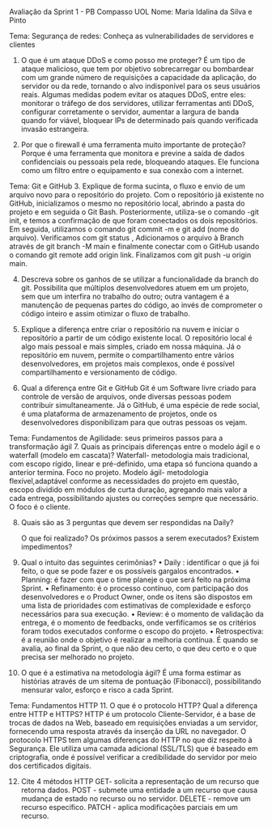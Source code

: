 Avaliação da Sprint 1 - PB Compasso UOL
Nome: Maria Idalina da Silva e Pinto


Tema: Segurança de redes: Conheça as vulnerabilidades de servidores e clientes 
1. O que é um ataque DDoS e como posso me proteger?
   É um tipo de ataque malicioso, que tem por objetivo sobrecarregar ou bombardear com um grande número de requisições a capacidade da aplicação, do servidor ou da rede, tornando o alvo indisponível para os seus usuários reais. Algumas medidas podem evitar os ataques DDoS, entre eles: monitorar o tráfego de dos servidores, utilizar ferramentas anti DDoS, configurar corretamente o servidor, aumentar a largura de banda quando for viável, bloquear IPs de determinado país quando verificada invasão estrangeira.

2. Por que o firewall é uma ferramenta muito importante de proteção?
   Porque é uma ferramenta que monitora e previne a saída de dados confidenciais ou pessoais pela rede, bloqueando ataques. Ele funciona como um filtro entre o equipamento e sua conexão com a internet.


Tema: Git e GitHub 
3. Explique de forma sucinta, o fluxo e envio de um arquivo novo para o 
repositório do projeto.
   Com o repositório já existente no GitHub, inicializamos o mesmo no repositório local, abrindo a pasta do projeto e em seguida o Git Bash. Posteriormente, utiliza-se o comando -git init, e temos a confirmação de que foram conectados os dois repositórios. Em seguida, utilizamos o comando git commit -m  e  git add (nome do arquivo). Verificamos com git status , Adicionamos o arquivo à Branch através de git branch -M main e finalmente conectar com o GitHub usando o comando git remote add origin link. Finalizamos com git push -u origin main.

4. Descreva sobre os ganhos de se utilizar a funcionalidade da branch do git.
   Possibilita que múltiplos desenvolvedores atuem em um projeto, sem que um interfira no trabalho do outro; outra vantagem é a manutenção de pequenas partes do código, ao invés de comprometer o código inteiro e assim otimizar o fluxo de trabalho.

5. Explique a diferença entre criar o repositório na nuvem e iniciar o repositório a 
partir de um código existente local.
   O repositório local é algo mais pessoal e mais simples, criado em nossa máquina. Já o repositório em nuvem, permite o compartilhamento entre vários desenvolvedores, em projetos mais complexos, onde é possível compartilhamento e versionamento de código.

6. Qual a diferença entre Git e GitHub
   Git é um Software livre criado para controle de versão de arquivos, onde diversas pessoas podem contribuir simultaneamente. Já o GitHub, é uma espécie de rede social, é uma plataforma de armazenamento de projetos, onde os desenvolvedores disponibilizam para que outras pessoas os vejam.


Tema: Fundamentos de Agilidade: seus primeiros passos para a transformação ágil 
7. Quais as principais diferenças entre o modelo ágil e o waterfall (modelo em 
   cascata)?
   Waterfall- metodologia mais tradicional, com escopo rígido, linear e pré-definido, uma etapa só funciona quando a anterior termina.  Foco no projeto.
   Modelo ágil- metodologia flexível,adaptável conforme as necessidades do projeto em questão, escopo dividido em módulos de curta duração, agregando mais valor a cada entrega, possibilitando ajustes ou correções sempre que necessário. O foco é o cliente.

8. Quais são as 3 perguntas que devem ser respondidas na Daily?

   O que foi realizado? Os próximos passos a serem executados?  Existem impedimentos?

9. Qual o intuito das seguintes cerimônias?
  • Daily : identificar o que já foi feito, o que se pode fazer e os possíveis gargalos encontrados.
  • Planning: é fazer com que o time planeje o que será feito na próxima Sprint.
  • Refinamento: é o processo contínuo, com participação dos desenvolvedores e o Product Owner, onde os itens são dispostos em uma lista de prioridades com estimativas de complexidade e esforço necessários para sua execução.
  • Review: é o momento de validação da entrega, é o momento de feedbacks, onde verfificamos se os critérios foram todos executados conforme o escopo do projeto.
  • Retrospectiva: é a reunião onde o objetivo é realizar a melhoria contínua. É quando se avalia, ao final da Sprint, o que não deu certo, o que deu certo e o que precisa ser melhorado no projeto.

10. O que é a estimativa na metodologia ágil?
    É uma forma estimar as histórias através de um sitema de pontuação (Fibonacci), possibilitando mensurar valor, esforço e risco a cada Sprint.

Tema: Fundamentos HTTP
11. O que é o protocolo HTTP? Qual a diferença entre HTTP e HTTPS?
    HTTP é um protocolo Cliente-Servidor, é a base de trocas de dados na Web, baseado em requisições enviadas a um servidor, fornecendo uma resposta através da inserção da URL no navegador.
    O protocolo HTTPS tem algumas diferenças do HTTP no que diz respeito à Segurança. Ele utiliza uma camada adicional (SSL/TLS) que é baseado em criptografia, onde é possível verificar a 
    credibilidade do servidor por meio dos certificados digitais.

12. Cite 4 métodos HTTP
    GET- solicita a representação de um recurso que retorna dados.
    POST - submete uma entidade a um recurso que causa mudança de estado no recurso ou no servidor. 
    DELETE - remove um recurso específico.
    PATCH - aplica modificações parciais em um recurso.